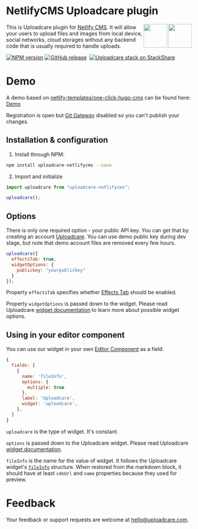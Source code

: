 # NetlifyCMS Uploadcare plugin

<a href="https://uploadcare.com/?utm_source=github&utm_campaign=uploadcare-netlifycms">
    <img align="right" width="64" height="64"
      src="https://ucarecdn.com/2f4864b7-ed0e-4411-965b-8148623aa680/uploadcare-logo-mark.svg"
      alt="">
    <img align="right" width="64" height="64"
      src="https://www.netlify.com/img/press/logos/logomark.svg"
      alt="">
</a>

This is Uploadcare plugin for [Netlify CMS]. It will allow
your users to upload files and images from local device, social networks, cloud
storages without any backend code that is usually required to handle uploads.

[![NPM version][npm-img]][npm-url]
[![GitHub release][badge-release-img]][badge-release-url]&nbsp;
[![Uploadcare stack on StackShare][badge-stack-img]][badge-stack-url]

# Demo

A demo based on [netlify-templates/one-click-hugo-cms][one-click-hugo-cms] can be found here: [Demo]

Registration is open but [Git Gateway] disabled so you can't publish your changes.

## Installation & configuration

1.  Install through NPM:

```bash
npm install uploadcare-netlifycms --save
```

2.  Import and initialize

```javascript
import uploadcare from "uploadcare-netlifycms";

uploadcare();
```

## Options

There is only one required option - your public API key. You can get that by creating an
account [Uploadcare]. You can use demo public key during dev stage, but note that
demo account files are removed every few hours.

```javascript
uploadcare({
  effectsTab: true,
  widgetOptions: {
    publickey: "yourpublickey"
  }
});
```

Property `effectsTab` specifies whether [Effects Tab] should be enabled.

Property `widgetOptions` is passed down to the widget. Please read Uploadcare [widget documentation] to learn more about possible widget options.

## Using in your editor component
You can use our widget in your own [Editor Component][editor-comp] as a field:

```javascript
{
  fields: [
    {
      name: 'fileInfo',
      options: {
        multiple: true
      },
      label: 'Uploadcare',
      widget: 'uploadcare',
    },
  ]
}
```

`uploadcare` is the type of widget. It's constant.

`options` is passed down to the Uploadcare widget. Please read Uploadcare [widget documentation].

`fileInfo` is the name for the value of widget. It follows the Uploadcare widget's [`fileInfo`][file-info] structure. When restored from the markdown block, it should have at least `cdnUrl` and `name` properties because they used for preview.

# Feedback

Your feedback or support requests are welcome at hello@uploadcare.com.

[netlify cms]: https://www.netlifycms.org/
[widget documentation]: https://uploadcare.com/docs/uploads/widget/config/#options
[uploadcare]: https://uploadcare.com
[badge-stack-img]: https://img.shields.io/badge/tech-stack-0690fa.svg?style=flat
[badge-stack-url]: https://stackshare.io/uploadcare/stacks/
[badge-release-img]: https://img.shields.io/github/release/uploadcare/uploadcare-netlifycms.svg
[badge-release-url]: https://github.com/uploadcare/uploadcare-netlifycms/releases
[one-click-hugo-cms]: https://github.com/netlify-templates/one-click-hugo-cms
[demo]: https://quizzical-hawking-b6f8cb.netlify.com/admin/#/
[git gateway]: https://www.netlify.com/docs/git-gateway/
[effects tab]: https://uploadcare.com/features/effects_tab/
[npm-img]: http://img.shields.io/npm/v/uploadcare-netlifycms.svg
[npm-url]: https://www.npmjs.org/package/uploadcare-netlifycms
[editor-comp]: https://www.netlifycms.org/docs/custom-widgets/#registereditorcomponent
[file-info]: https://uploadcare.com/docs/api_reference/javascript/files_uploads/#file-info
